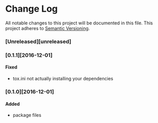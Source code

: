 # Change Log
All notable changes to this project will be documented in this file.
This project adheres to [Semantic Versioning](http://semver.org/).

### [Unreleased][unreleased]


### [0.1.1][2016-12-01]

#### Fixed
- tox.ini not actually installing your dependencies

### [0.1.0][2016-12-01]

#### Added
- package files

